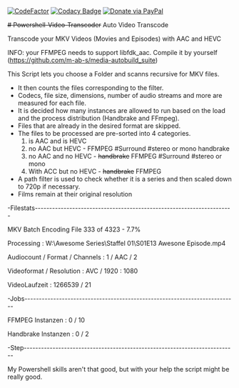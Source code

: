 [![CodeFactor](https://www.codefactor.io/repository/github/maximus1/powershell-video-transcoder/badge/main)](https://www.codefactor.io/repository/github/maximus1/powershell-video-transcoder/overview/main)
[![Codacy Badge](https://app.codacy.com/project/badge/Grade/0ec11745ed0c4e268fa6fd2316f53b57)](https://app.codacy.com/gh/Maximus1/Powershell-Video-Transcoder/dashboard?utm_source=gh&utm_medium=referral&utm_content=&utm_campaign=Badge_grade)
[![Donate via PayPal](https://img.shields.io/badge/Donate-PayPal-blue.svg)](https://www.paypal.com/donate/?hosted_button_id=NLQMQSQB7Y79N)

~~# Powershell-Video-Transcoder~~
Auto Video Transcode

Transcode your MKV Videos (Movies and Episodes)  with AAC and HEVC

INFO: your FFMPEG needs to support libfdk_aac. Compile it by yourself (<https://github.com/m-ab-s/media-autobuild_suite>)

This Script lets you choose a Folder and scanns recursive for MKV files.

- It then counts the files corresponding to the filter.
- Codecs, file size, dimensions, number of audio streams and more are measured for each file.
- It is decided how many instances are allowed to run based on the load and the process distribution (Handbrake and FFmpeg).
- Files that are already in the desired format are skipped.
- The files to be processed are pre-sorted into 4 categories.
  1. is AAC and is HEVC
  2. no AAC but HEVC - FFMPEG
    #Surround
    #stereo or mono
    handbrake
  3. no AAC and no HEVC - ~~handbrake~~ FFMPEG
    #Surround
    #stereo or mono
  4. With ACC but no HEVC - ~~handbrake~~ FFMPEG
- A path filter is used to check whether it is a series and then scaled down to 720p if necessary.
- Films remain at their original resolution



-Filestats---------------------------------------------------------------------

MKV Batch Encoding File 333 of 4323 - 7.7%

Processing : W:\Awesome Series\Staffel 01\S01E13 Awesone Episode.mp4

Audiocount / Format / Channels : 1 / AAC / 2

Videoformat / Resolution : AVC / 1920 : 1080

VideoLaufzeit : 1266539 / 21

-Jobs--------------------------------------------------------------------------

FFMPEG Instanzen : 0 / 10

Handbrake Instanzen : 0 / 2

-Step--------------------------------------------------------------------------

My Powershell skills aren't that good, but with your help the script might be really good.
